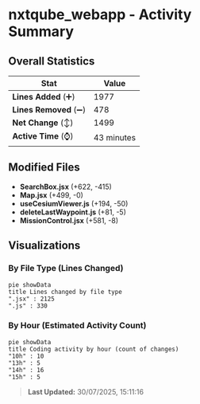 # nxtqube_webapp - Activity Summary 

## Overall Statistics

| Stat                   | Value                                                             |
| ---------------------- | ----------------------------------------------------------------- |
| **Lines Added** (➕)   | 1977                                          |
| **Lines Removed** (➖) | 478                                        |
| **Net Change** (↕)    | 1499                |
| **Active Time** (⌚)   | 43 minutes |


## Modified Files
- **SearchBox.jsx** (+622, -415)
- **Map.jsx** (+499, -0)
- **useCesiumViewer.js** (+194, -50)
- **deleteLastWaypoint.js** (+81, -5)
- **MissionControl.jsx** (+581, -8)

## Visualizations

### By File Type (Lines Changed)

```mermaid
pie showData
title Lines changed by file type
".jsx" : 2125
".js" : 330
```

### By Hour (Estimated Activity Count)

```mermaid
pie showData
title Coding activity by hour (count of changes)
"10h" : 10
"13h" : 5
"14h" : 16
"15h" : 5
```


> **Last Updated:** 30/07/2025, 15:11:16